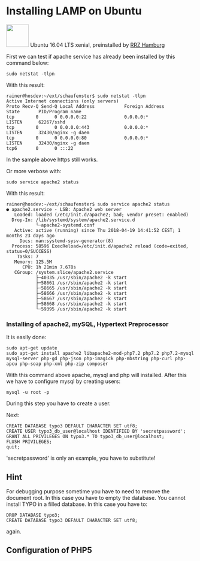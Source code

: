 # Installing LAMP on Ubuntu

<img src="https://assets.ubuntu.com/v1/57a889f6-ubuntu-logo112.png"
width=60 /> Ubuntu 16.04 LTS xenial, preinstalled by [RRZ Hamburg](https://www.rrz.uni-hamburg.de/)

First we can test if apache service has already been installed by this command below:

```
sudo netstat -tlpn
```
With this result:
```
rainer@hosdev:~/ext/schaufenster$ sudo netstat -tlpn
Active Internet connections (only servers)
Proto Recv-Q Send-Q Local Address           Foreign Address         State       PID/Program name
tcp        0      0 0.0.0.0:22              0.0.0.0:*               LISTEN      62267/sshd      
tcp        0      0 0.0.0.0:443             0.0.0.0:*               LISTEN      32430/nginx -g daem
tcp        0      0 0.0.0.0:80              0.0.0.0:*               LISTEN      32430/nginx -g daem
tcp6       0      0 :::22    
```
In the sample above https still works.

Or more verbose with:

```
sudo service apache2 status
````

With this result:

```
rainer@hosdev:~/ext/schaufenster$ sudo service apache2 status
● apache2.service - LSB: Apache2 web server
   Loaded: loaded (/etc/init.d/apache2; bad; vendor preset: enabled)
  Drop-In: /lib/systemd/system/apache2.service.d
           └─apache2-systemd.conf
   Active: active (running) since Thu 2018-04-19 14:41:52 CEST; 1 months 23 days ago
     Docs: man:systemd-sysv-generator(8)
  Process: 58596 ExecReload=/etc/init.d/apache2 reload (code=exited, status=0/SUCCESS)
    Tasks: 7
   Memory: 125.5M
      CPU: 1h 21min 7.678s
   CGroup: /system.slice/apache2.service
           ├─40335 /usr/sbin/apache2 -k start
           ├─58661 /usr/sbin/apache2 -k start
           ├─58665 /usr/sbin/apache2 -k start
           ├─58666 /usr/sbin/apache2 -k start
           ├─58667 /usr/sbin/apache2 -k start
           ├─58668 /usr/sbin/apache2 -k start
           └─59395 /usr/sbin/apache2 -k start
```

### Installing of apache2, mySQL, Hypertext Preprocessor

It is easily done:

```
sudo apt-get update
sudo apt-get install apache2 libapache2-mod-php7.2 php7.2 php7.2-mysql mysql-server php-gd php-json php-imagick php-mbstring php-curl php-apcu php-soap php-xml php-zip composer
```
With this command above apache, mysql and php will installed. After this we have to configure mysql by creating users:

```
mysql -u root -p
```
During this step you have to create a user.

Next:

```
CREATE DATABASE typo3 DEFAULT CHARACTER SET utf8;
CREATE USER typo3_db_user@localhost IDENTIFIED BY 'secretpassword';
GRANT ALL PRIVILEGES ON typo3.* TO typo3_db_user@localhost;
FLUSH PRIVILEGES;
quit;
```
'secretpassword' is only an example, you have to substitute!

## Hint
For debugging purpose sometime you have to need to remove the document root. In this case you have to empty the database. You cannot install TYPO in a filled database. In this case you have to:

```
DROP DATABASE typo3;
CREATE DATABASE typo3 DEFAULT CHARACTER SET utf8;
```
 again.

 ## Configuration of PHP5
